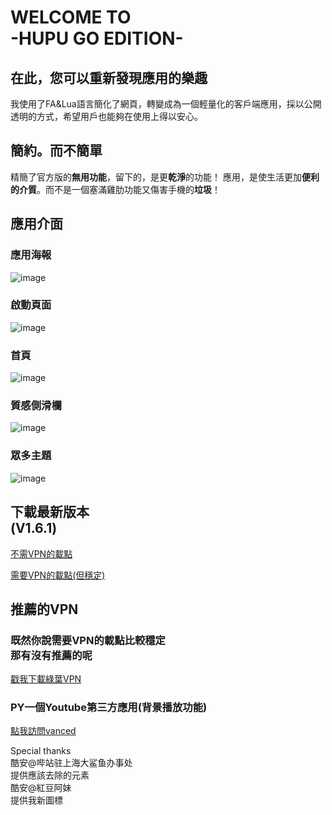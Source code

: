    WELCOME TO<br>-HUPU GO EDITION-
====
## 在此，您可以重新發現應用的樂趣

  我使用了FA&Lua語言簡化了網頁，轉變成為一個輕量化的客戶端應用，採以公開透明的方式，希望用戶也能夠在使用上得以安心。

## 簡約。而不簡單

精簡了官方版的**無用功能**，留下的，是更**乾淨**的功能！
應用，是使生活更加**便利的介質**。而不是一個塞滿雞肋功能又傷害手機的**垃圾**！

## 應用介面

### 應用海報
![image](https://upload.cc/i1/2018/06/26/eLqoUM.jpg)

### 啟動頁面
![image](https://upload.cc/i1/2018/06/27/T8utCM.png)

### 首頁
![image](https://upload.cc/i1/2018/07/07/iFdpKM.png)

### 質感側滑欄
![image](https://upload.cc/i1/2018/07/07/VGr3fz.png)

### 眾多主題
![image](https://upload.cc/i1/2018/07/07/gtoUuq.png)

## 下載最新版本<br>(V1.6.1)

[不需VPN的載點](https://share.weiyun.com/5kvgMw1)

[需要VPN的載點(但穩定)](https://drive.google.com/folderview?id=1X7znGl_6pTHSWTgbU-SAVxmcyymd_qce)

## 推薦的VPN

### 既然你說需要VPN的載點比較穩定<br>那有沒有推薦的呢
[戳我下載綠葉VPN](https://share.weiyun.com/52VHq7r)

### PY一個Youtube第三方應用(背景播放功能)
[點我訪問vanced](https://goo.gl/i2SCtq)


Special thanks<br>酷安@哔站驻上海大鲨鱼办事处<br>提供應該去除的元素<br>酷安@紅豆阿妹<br>提供我新圖標
 

